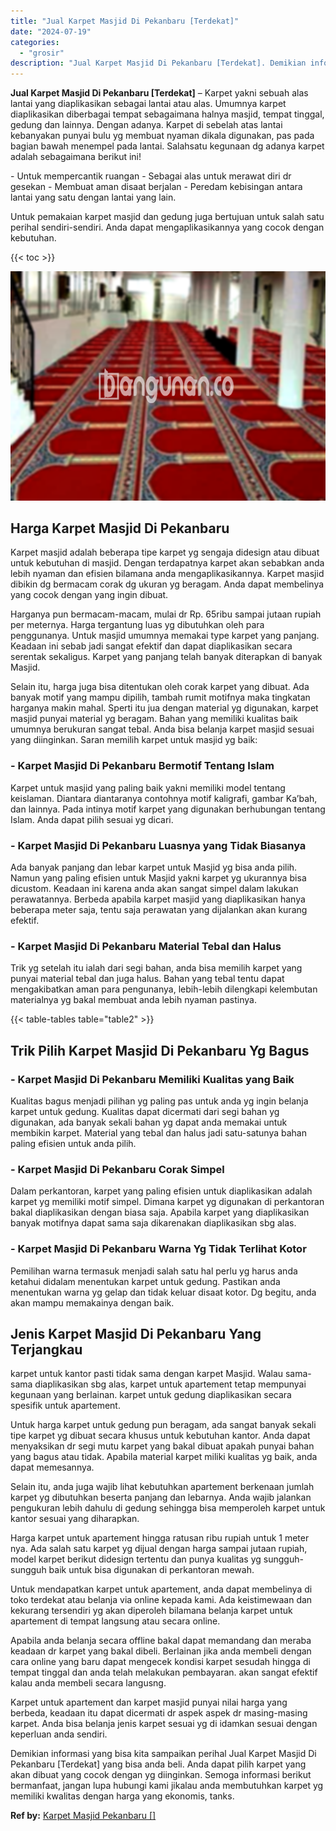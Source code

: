 ```yaml
---
title: "Jual Karpet Masjid Di Pekanbaru [Terdekat]"
date: "2024-07-19"
categories: 
  - "grosir"
description: "Jual Karpet Masjid Di Pekanbaru [Terdekat]. Demikian informasi yang bisa kita sampaikan perihal Jual Karpet Masjid Di Pekanbaru [Terdekat] yang bisa anda b..."
---
```


**Jual Karpet Masjid Di Pekanbaru \[Terdekat\]** – Karpet yakni sebuah alas lantai yang diaplikasikan sebagai lantai atau alas. Umumnya karpet diaplikasikan diberbagai tempat sebagaimana halnya masjid, tempat tinggal, gedung dan lainnya. Dengan adanya. Karpet di sebelah atas lantai kebanyakan punyai bulu yg membuat nyaman dikala digunakan, pas pada bagian bawah menempel pada lantai. Salahsatu kegunaan dg adanya karpet adalah sebagaimana berikut ini!

\- Untuk mempercantik ruangan - Sebagai alas untuk merawat diri dr gesekan - Membuat aman disaat berjalan - Peredam kebisingan antara lantai yang satu dengan lantai yang lain.

Untuk pemakaian karpet masjid dan gedung juga bertujuan untuk salah satu perihal sendiri-sendiri. Anda dapat mengaplikasikannya yang cocok dengan kebutuhan.

{{< toc >}}

![Jual Karpet Masjid Di Pekanbaru [Terdekat]](/images/grosir-karpet-murah-68.png)

## Harga Karpet Masjid Di Pekanbaru

Karpet masjid adalah beberapa tipe karpet yg sengaja didesign atau dibuat untuk kebutuhan di masjid. Dengan terdapatnya karpet akan sebabkan anda lebih nyaman dan efisien bilamana anda mengaplikasikannya. Karpet masjid dibikin dg bermacam corak dg ukuran yg beragam. Anda dapat membelinya yang cocok dengan yang ingin dibuat.

Harganya pun bermacam-macam, mulai dr Rp. 65ribu sampai jutaan rupiah per meternya. Harga tergantung luas yg dibutuhkan oleh para penggunanya. Untuk masjid umumnya memakai type karpet yang panjang. Keadaan ini sebab jadi sangat efektif dan dapat diaplikasikan secara serentak sekaligus. Karpet yang panjang telah banyak diterapkan di banyak Masjid.

Selain itu, harga juga bisa ditentukan oleh corak karpet yang dibuat. Ada banyak motif yang mampu dipilih, tambah rumit motifnya maka tingkatan harganya makin mahal. Sperti itu jua dengan material yg digunakan, karpet masjid punyai material yg beragam. Bahan yang memiliki kualitas baik umumnya berukuran sangat tebal. Anda bisa belanja karpet masjid sesuai yang diinginkan. Saran memilih karpet untuk masjid yg baik:

### \- Karpet Masjid Di Pekanbaru Bermotif Tentang Islam

Karpet untuk masjid yang paling baik yakni memiliki model tentang keislaman. Diantara diantaranya contohnya motif kaligrafi, gambar Ka’bah, dan lainnya. Pada intinya motif karpet yang digunakan berhubungan tentang Islam. Anda dapat pilih sesuai yg dicari.

### \- Karpet Masjid Di Pekanbaru Luasnya yang Tidak Biasanya

Ada banyak panjang dan lebar karpet untuk Masjid yg bisa anda pilih. Namun yang paling efisien untuk Masjid yakni karpet yg ukurannya bisa dicustom. Keadaan ini karena anda akan sangat simpel dalam lakukan perawatannya. Berbeda apabila karpet masjid yang diaplikasikan hanya beberapa meter saja, tentu saja perawatan yang dijalankan akan kurang efektif.

### \- Karpet Masjid Di Pekanbaru Material Tebal dan Halus

Trik yg setelah itu ialah dari segi bahan, anda bisa memilih karpet yang punyai material tebal dan juga halus. Bahan yang tebal tentu dapat mengakibatkan aman para pengunanya, lebih-lebih dilengkapi kelembutan materialnya yg bakal membuat anda lebih nyaman pastinya.

{{< table-tables table="table2" >}}

## Trik Pilih Karpet Masjid Di Pekanbaru Yg Bagus

### \- Karpet Masjid Di Pekanbaru Memiliki Kualitas yang Baik

Kualitas bagus menjadi pilihan yg paling pas untuk anda yg ingin belanja karpet untuk gedung. Kualitas dapat dicermati dari segi bahan yg digunakan, ada banyak sekali bahan yg dapat anda memakai untuk membikin karpet. Material yang tebal dan halus jadi satu-satunya bahan paling efisien untuk anda pilih.

### \- Karpet Masjid Di Pekanbaru Corak Simpel

Dalam perkantoran, karpet yang paling efisien untuk diaplikasikan adalah karpet yg memiliki motif simpel. Dimana karpet yg digunakan di perkantoran bakal diaplikasikan dengan biasa saja. Apabila karpet yang diaplikasikan banyak motifnya dapat sama saja dikarenakan diaplikasikan sbg alas.

### \- Karpet Masjid Di Pekanbaru Warna Yg Tidak Terlihat Kotor

Pemilihan warna termasuk menjadi salah satu hal perlu yg harus anda ketahui didalam menentukan karpet untuk gedung. Pastikan anda menentukan warna yg gelap dan tidak keluar disaat kotor. Dg begitu, anda akan mampu memakainya dengan baik.

## Jenis Karpet Masjid Di Pekanbaru Yang Terjangkau

karpet untuk kantor pasti tidak sama dengan karpet Masjid. Walau sama-sama diaplikasikan sbg alas, karpet untuk apartement tetap mempunyai kegunaan yang berlainan. karpet untuk gedung diaplikasikan secara spesifik untuk apartement.

Untuk harga karpet untuk gedung pun beragam, ada sangat banyak sekali tipe karpet yg dibuat secara khusus untuk kebutuhan kantor. Anda dapat menyaksikan dr segi mutu karpet yang bakal dibuat apakah punyai bahan yang bagus atau tidak. Apabila material karpet miliki kualitas yg baik, anda dapat memesannya.

Selain itu, anda juga wajib lihat kebutuhkan apartement berkenaan jumlah karpet yg dibutuhkan beserta panjang dan lebarnya. Anda wajib jalankan pengukuran lebih dahulu di gedung sehingga bisa memperoleh karpet untuk kantor sesuai yang diharapkan.

Harga karpet untuk apartement hingga ratusan ribu rupiah untuk 1 meter nya. Ada salah satu karpet yg dijual dengan harga sampai jutaan rupiah, model karpet berikut didesign tertentu dan punya kualitas yg sungguh-sungguh baik untuk bisa digunakan di perkantoran mewah.

Untuk mendapatkan karpet untuk apartement, anda dapat membelinya di toko terdekat atau belanja via online kepada kami. Ada keistimewaan dan kekurang tersendiri yg akan diperoleh bilamana belanja karpet untuk apartement di tempat langsung atau secara online.

Apabila anda belanja secara offline bakal dapat memandang dan meraba keadaan dr karpet yang bakal dibeli. Berlainan jika anda membeli dengan cara online yang baru dapat mengecek kondisi karpet sesudah hingga di tempat tinggal dan anda telah melakukan pembayaran. akan sangat efektif kalau anda membeli secara langusng.

Karpet untuk apartement dan karpet masjid punyai nilai harga yang berbeda, keadaan itu dapat dicermati dr aspek aspek dr masing-masing karpet. Anda bisa belanja jenis karpet sesuai yg di idamkan sesuai dengan keperluan anda sendiri.

Demikian informasi yang bisa kita sampaikan perihal Jual Karpet Masjid Di Pekanbaru \[Terdekat\] yang bisa anda beli. Anda dapat pilih karpet yang akan dibuat yang cocok dengan yg diinginkan. Semoga informasi berikut bermanfaat, jangan lupa hubungi kami jikalau anda membutuhkan karpet yg memiliki kwalitas dengan harga yang ekonomis, tanks.

**Ref by:**  [Karpet Masjid Pekanbaru []](https://id.wikipedia.org/wiki/Karpet)
